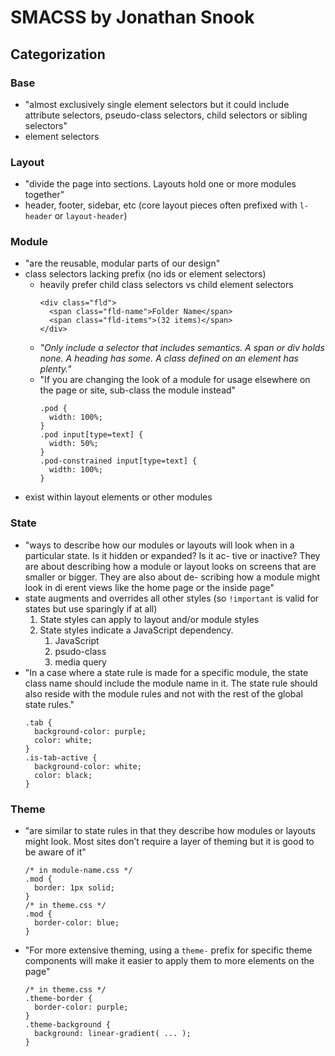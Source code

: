 # SMACSS by Jonathan Snook

## Categorization
### Base
  - "almost exclusively single element selectors but it could include attribute selectors, pseudo-class selectors, child selectors or sibling selectors"
  - element selectors
### Layout
  - "divide the page into sections. Layouts hold one or more modules together"
  - header, footer, sidebar, etc (core layout pieces often prefixed with `l-header` or `layout-header`)
### Module
  - "are the reusable, modular parts of our design"
  - class selectors lacking prefix (no ids or element selectors)
    - heavily prefer child class selectors vs child element selectors
      ```
      <div class="fld">
        <span class="fld-name">Folder Name</span>
        <span class="fld-items">(32 items)</span>
      </div>
      ```
    - *"Only include a selector that includes semantics. A span or div holds none. A heading has some. A class defined on an element has plenty."*
    - "If you are changing the look of a module for usage elsewhere on the page or site, sub-class the module instead"
      ```
      .pod {
        width: 100%;
      }
      .pod input[type=text] {
        width: 50%;
      }
      .pod-constrained input[type=text] {
        width: 100%;
      }
      ```
  - exist within layout elements or other modules
### State
  - "ways to describe how our modules or layouts will look when in a particular state. Is it hidden or expanded? Is it ac- tive or inactive? They are about describing how a module or layout looks on screens that are smaller or bigger. They are also about de- scribing how a module might look in di erent views like the home page or the inside page"
  - state augments and overrides all other styles (so `!important` is valid for states but use sparingly if at all)
    1. State styles can apply to layout and/or module styles
    2. State styles indicate a JavaScript dependency.
        1. JavaScript
        2. psudo-class
        3. media query
  - "In a case where a state rule is made for a specific module, the state class name should include the module name in it. The state rule should also reside with the module rules and not with the rest of the global state rules."
    ```
    .tab {
      background-color: purple;
      color: white;
    }
    .is-tab-active {
      background-color: white;
      color: black;
    }
    ```
### Theme
  - "are similar to state rules in that they describe how modules or layouts might look. Most sites don’t require a layer of theming but it is good to be aware of it"
    ```
    /* in module-name.css */
    .mod {
      border: 1px solid;
    }
    /* in theme.css */
    .mod {
      border-color: blue;
    }
    ```
  - "For more extensive theming, using a `theme-` prefix for specific theme components will make it easier to apply them to more elements on the page"
    ```
    /* in theme.css */
    .theme-border {
      border-color: purple;
    }
    .theme-background {
      background: linear-gradient( ... );
    }
    ```
